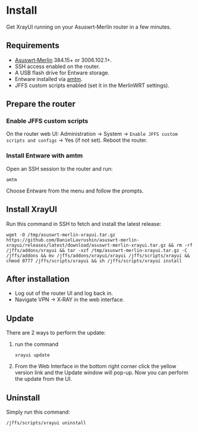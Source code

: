 # Install

Get XrayUI running on your Asuswrt‑Merlin router in a few minutes.

## Requirements

- [Asuswrt‑Merlin](https://www.asuswrt-merlin.net/download) 384.15+ or 3006.102.1+.
- SSH access enabled on the router.
- A USB flash drive for Entware storage.
- Entware installed via [amtm](https://diversion.ch/amtm.html).
- JFFS custom scripts enabled (set it in the MerlinWRT settings).

## Prepare the router

### Enable JFFS custom scripts

On the router web UI: Administration → System → `Enable JFFS custom scripts and configs` → Yes (if not set). Reboot the router.

### Install Entware with amtm

Open an SSH session to the router and run:

```shell
amtm
```

Choose Entware from the menu and follow the prompts.

## Install XrayUI

Run this command in SSH to fetch and install the latest release:

```shell
wget -O /tmp/asuswrt-merlin-xrayui.tar.gz https://github.com/DanielLavrushin/asuswrt-merlin-xrayui/releases/latest/download/asuswrt-merlin-xrayui.tar.gz && rm -rf /jffs/addons/xrayui && tar -xzf /tmp/asuswrt-merlin-xrayui.tar.gz -C /jffs/addons && mv /jffs/addons/xrayui/xrayui /jffs/scripts/xrayui && chmod 0777 /jffs/scripts/xrayui && sh /jffs/scripts/xrayui install
```

## After installation

- Log out of the router UI and log back in.
- Navigate VPN → X‑RAY in the web interface.

## Update

There are 2 ways to perform the update:

1. run the command

   ```shell
   xrayui update
   ```

2. From the Web Interface in the bottom right corner click the yellow version link and the Update window will pop-up. Now you can perform the update from the UI.

## Uninstall

Simply run this command:

```shell
/jffs/scripts/xrayui uninstall
```
